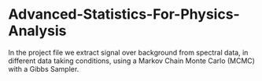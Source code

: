 # Advanced-Statistics-For-Physics-Analysis
In the project file we extract signal over background from spectral data, in different data taking conditions, using a Markov Chain Monte Carlo (MCMC) with a Gibbs Sampler.
